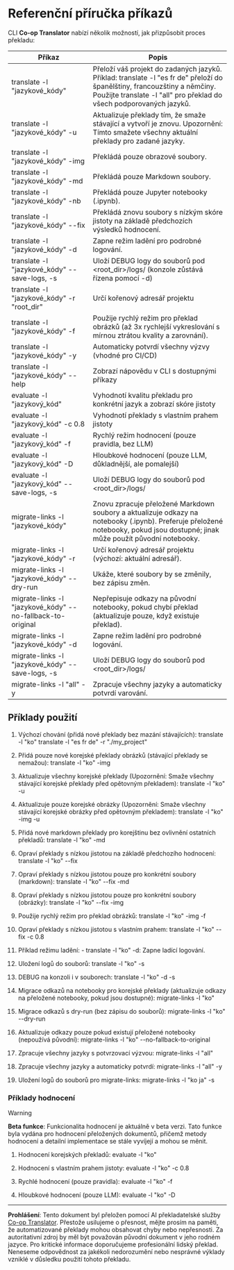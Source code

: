<!--
CO_OP_TRANSLATOR_METADATA:
{
  "original_hash": "a6cddf5e9648ef0bba0de7eb07e74cf1",
  "translation_date": "2025-10-15T03:51:39+00:00",
  "source_file": "getting_started/command-reference.md",
  "language_code": "cs"
}
-->
# Referenční příručka příkazů

CLI **Co-op Translator** nabízí několik možností, jak přizpůsobit proces překladu:

Příkaz                                       | Popis
----------------------------------------------|-------------------------------------------------------------------------------------------------------------------------------------------------------------------------------------------------------
translate -l "jazykové_kódy"                 | Přeloží váš projekt do zadaných jazyků. Příklad: translate -l "es fr de" přeloží do španělštiny, francouzštiny a němčiny. Použijte translate -l "all" pro překlad do všech podporovaných jazyků.
translate -l "jazykové_kódy" -u              | Aktualizuje překlady tím, že smaže stávající a vytvoří je znovu. Upozornění: Tímto smažete všechny aktuální překlady pro zadané jazyky.
translate -l "jazykové_kódy" -img            | Překládá pouze obrazové soubory.
translate -l "jazykové_kódy" -md             | Překládá pouze Markdown soubory.
translate -l "jazykové_kódy" -nb             | Překládá pouze Jupyter notebooky (.ipynb).
translate -l "jazykové_kódy" --fix           | Překládá znovu soubory s nízkým skóre jistoty na základě předchozích výsledků hodnocení.
translate -l "jazykové_kódy" -d              | Zapne režim ladění pro podrobné logování.
translate -l "jazykové_kódy" --save-logs, -s | Uloží DEBUG logy do souborů pod <root_dir>/logs/ (konzole zůstává řízena pomocí -d)
translate -l "jazykové_kódy" -r "root_dir"   | Určí kořenový adresář projektu
translate -l "jazykové_kódy" -f              | Použije rychlý režim pro překlad obrázků (až 3x rychlejší vykreslování s mírnou ztrátou kvality a zarovnání).
translate -l "jazykové_kódy" -y              | Automaticky potvrdí všechny výzvy (vhodné pro CI/CD)
translate -l "jazykové_kódy" --help          | Zobrazí nápovědu v CLI s dostupnými příkazy
evaluate -l "jazykový_kód"                  | Vyhodnotí kvalitu překladu pro konkrétní jazyk a zobrazí skóre jistoty
evaluate -l "jazykový_kód" -c 0.8           | Vyhodnotí překlady s vlastním prahem jistoty
evaluate -l "jazykový_kód" -f               | Rychlý režim hodnocení (pouze pravidla, bez LLM)
evaluate -l "jazykový_kód" -D               | Hloubkové hodnocení (pouze LLM, důkladnější, ale pomalejší)
evaluate -l "jazykový_kód" --save-logs, -s  | Uloží DEBUG logy do souborů pod <root_dir>/logs/
migrate-links -l "jazykové_kódy"             | Znovu zpracuje přeložené Markdown soubory a aktualizuje odkazy na notebooky (.ipynb). Preferuje přeložené notebooky, pokud jsou dostupné; jinak může použít původní notebooky.
migrate-links -l "jazykové_kódy" -r          | Určí kořenový adresář projektu (výchozí: aktuální adresář).
migrate-links -l "jazykové_kódy" --dry-run   | Ukáže, které soubory by se změnily, bez zápisu změn.
migrate-links -l "jazykové_kódy" --no-fallback-to-original | Nepřepisuje odkazy na původní notebooky, pokud chybí překlad (aktualizuje pouze, když existuje překlad).
migrate-links -l "jazykové_kódy" -d          | Zapne režim ladění pro podrobné logování.
migrate-links -l "jazykové_kódy" --save-logs, -s | Uloží DEBUG logy do souborů pod <root_dir>/logs/
migrate-links -l "all" -y                      | Zpracuje všechny jazyky a automaticky potvrdí varování.

## Příklady použití

  1. Výchozí chování (přidá nové překlady bez mazání stávajících):   translate -l "ko"    translate -l "es fr de" -r "./my_project"

  2. Přidá pouze nové korejské překlady obrázků (stávající překlady se nemažou):    translate -l "ko" -img

  3. Aktualizuje všechny korejské překlady (Upozornění: Smaže všechny stávající korejské překlady před opětovným překladem):    translate -l "ko" -u

  4. Aktualizuje pouze korejské obrázky (Upozornění: Smaže všechny stávající korejské obrázky před opětovným překladem):    translate -l "ko" -img -u

  5. Přidá nové markdown překlady pro korejštinu bez ovlivnění ostatních překladů:    translate -l "ko" -md

  6. Opraví překlady s nízkou jistotou na základě předchozího hodnocení: translate -l "ko" --fix

  7. Opraví překlady s nízkou jistotou pouze pro konkrétní soubory (markdown): translate -l "ko" --fix -md

  8. Opraví překlady s nízkou jistotou pouze pro konkrétní soubory (obrázky): translate -l "ko" --fix -img

  9. Použije rychlý režim pro překlad obrázků:    translate -l "ko" -img -f

  10. Opraví překlady s nízkou jistotou s vlastním prahem: translate -l "ko" --fix -c 0.8

  11. Příklad režimu ladění: - translate -l "ko" -d: Zapne ladící logování.
  12. Uložení logů do souborů: translate -l "ko" -s
  13. DEBUG na konzoli i v souborech: translate -l "ko" -d -s

  14. Migrace odkazů na notebooky pro korejské překlady (aktualizuje odkazy na přeložené notebooky, pokud jsou dostupné):    migrate-links -l "ko"

  15. Migrace odkazů s dry-run (bez zápisu do souborů):    migrate-links -l "ko" --dry-run

  16. Aktualizuje odkazy pouze pokud existují přeložené notebooky (nepoužívá původní):    migrate-links -l "ko" --no-fallback-to-original

  17. Zpracuje všechny jazyky s potvrzovací výzvou:    migrate-links -l "all"

  18. Zpracuje všechny jazyky a automaticky potvrdí:    migrate-links -l "all" -y
  19. Uložení logů do souborů pro migrate-links:    migrate-links -l "ko ja" -s

### Příklady hodnocení

> [!WARNING]  
> **Beta funkce**: Funkcionalita hodnocení je aktuálně v beta verzi. Tato funkce byla vydána pro hodnocení přeložených dokumentů, přičemž metody hodnocení a detailní implementace se stále vyvíjejí a mohou se měnit.

  1. Hodnocení korejských překladů: evaluate -l "ko"

  2. Hodnocení s vlastním prahem jistoty: evaluate -l "ko" -c 0.8

  3. Rychlé hodnocení (pouze pravidla): evaluate -l "ko" -f

  4. Hloubkové hodnocení (pouze LLM): evaluate -l "ko" -D

---

**Prohlášení**:
Tento dokument byl přeložen pomocí AI překladatelské služby [Co-op Translator](https://github.com/Azure/co-op-translator). Přestože usilujeme o přesnost, mějte prosím na paměti, že automatizované překlady mohou obsahovat chyby nebo nepřesnosti. Za autoritativní zdroj by měl být považován původní dokument v jeho rodném jazyce. Pro kritické informace doporučujeme profesionální lidský překlad. Neneseme odpovědnost za jakékoli nedorozumění nebo nesprávné výklady vzniklé v důsledku použití tohoto překladu.